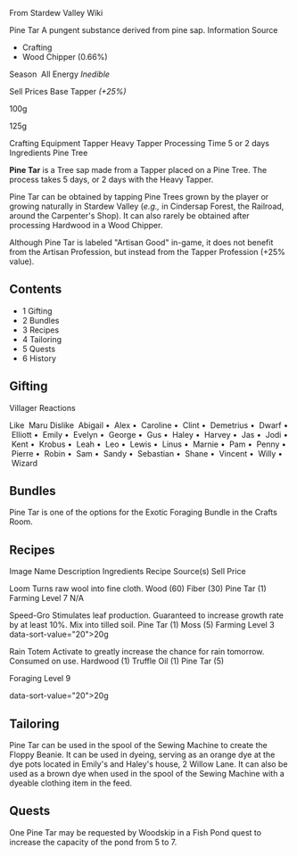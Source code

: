 From Stardew Valley Wiki

Pine Tar A pungent substance derived from pine sap. Information Source

- Crafting
- Wood Chipper (0.66%)

Season  All Energy *Inedible*

Sell Prices Base Tapper *(+25%)*

100g

125g

Crafting Equipment Tapper Heavy Tapper Processing Time 5 or 2 days Ingredients Pine Tree

**Pine Tar** is a Tree sap made from a Tapper placed on a Pine Tree. The process takes 5 days, or 2 days with the Heavy Tapper.

Pine Tar can be obtained by tapping Pine Trees grown by the player or growing naturally in Stardew Valley (*e.g.,* in Cindersap Forest, the Railroad, around the Carpenter's Shop). It can also rarely be obtained after processing Hardwood in a Wood Chipper.

Although Pine Tar is labeled "Artisan Good" in-game, it does not benefit from the Artisan Profession, but instead from the Tapper Profession (+25% value).

## Contents

- 1 Gifting
- 2 Bundles
- 3 Recipes
- 4 Tailoring
- 5 Quests
- 6 History

## Gifting

Villager Reactions

Like  Maru Dislike  Abigail •  Alex •  Caroline •  Clint •  Demetrius •  Dwarf •  Elliott •  Emily •  Evelyn •  George •  Gus •  Haley •  Harvey •  Jas •  Jodi •  Kent •  Krobus •  Leah •  Leo •  Lewis •  Linus •  Marnie •  Pam •  Penny •  Pierre •  Robin •  Sam •  Sandy •  Sebastian •  Shane •  Vincent •  Willy •  Wizard

## Bundles

Pine Tar is one of the options for the Exotic Foraging Bundle in the Crafts Room.

## Recipes

Image Name Description Ingredients Recipe Source(s) Sell Price

Loom Turns raw wool into fine cloth. Wood (60) Fiber (30) Pine Tar (1) Farming Level 7 N/A

Speed-Gro Stimulates leaf production. Guaranteed to increase growth rate by at least 10%. Mix into tilled soil. Pine Tar (1) Moss (5) Farming Level 3 data-sort-value="20"&gt;20g

Rain Totem Activate to greatly increase the chance for rain tomorrow. Consumed on use. Hardwood (1) Truffle Oil (1) Pine Tar (5)

Foraging Level 9

data-sort-value="20"&gt;20g

## Tailoring

Pine Tar can be used in the spool of the Sewing Machine to create the Floppy Beanie. It can be used in dyeing, serving as an orange dye at the dye pots located in Emily's and Haley's house, 2 Willow Lane. It can also be used as a brown dye when used in the spool of the Sewing Machine with a dyeable clothing item in the feed.

## Quests

One Pine Tar may be requested by Woodskip in a Fish Pond quest to increase the capacity of the pond from 5 to 7.